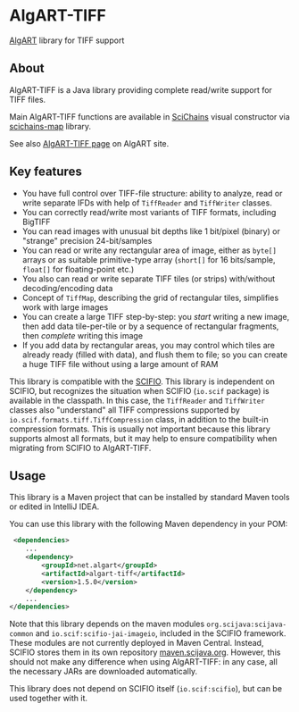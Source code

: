 # AlgART-TIFF

[AlgART](https://algart.net) library for TIFF support

## About

AlgART-TIFF is a Java library providing complete read/write support for TIFF files. 

Main AlgART-TIFF functions are available in [SciChains](https://scichains.com) visual constructor
via [scichains-map](https://github.com/scichains/scichains-maps) library.

See also [AlgART-TIFF page](https://algart.net/java/AlgART-TIFF/) on AlgART site.

## Key features

* You have full control over TIFF-file structure: ability to analyze, read or write separate IFDs with help of `TiffReader` and `TiffWriter` classes.
* You can correctly read/write most variants of TIFF formats, including BigTIFF
* You can read images with unusual bit depths like 1 bit/pixel (binary) or "strange" precision 24-bit/samples
* You can read or write any rectangular area of image, either as `byte[]` arrays or as suitable primitive-type array (`short[]` for 16 bits/sample, `float[]` for floating-point etc.)
* You also can read or write separate TIFF tiles (or strips) with/without decoding/encoding data
* Concept of `TiffMap`, describing the grid of rectangular tiles, simplifies work with large images
* You can create a large TIFF step-by-step: you _start_ writing a new image, then add data tile-per-tile or by a sequence of rectangular fragments, then _complete_ writing this image 
* If you add data by rectangular areas, you may control which tiles are already ready (filled with data), and flush them to file; so you can create a huge TIFF file without using a large amount of RAM
  
This library is compatible with the [SCIFIO](https://github.com/scifio/scifio). This library is independent on SCIFIO, but recognizes the situation when SCIFIO (`io.scif` package) is available in the classpath. In this case, the `TiffReader` and `TiffWriter` classes also "understand" all TIFF compressions supported by `io.scif.formats.tiff.TiffCompression` class, in addition to the built-in compression formats. 
This is usually not important because this library supports almost all formats, but it may help to ensure compatibility when migrating from SCIFIO to AlgART-TIFF. 


## Usage

This library is a Maven project that can be installed by standard Maven tools or edited in IntelliJ IDEA.

You can use this library with the following Maven dependency in your POM:

```xml
 <dependencies>
    ...
    <dependency>
        <groupId>net.algart</groupId>
        <artifactId>algart-tiff</artifactId>
        <version>1.5.0</version>
    </dependency>
    ...
</dependencies>
```

Note that this library depends on the maven modules `org.scijava:scijava-common` and `io.scif:scifio-jai-imageio`, included in the SCIFIO framework. These modules are not currently deployed in Maven Central. Instead, SCIFIO stores them in its own repository [maven.scijava.org](https://maven.scijava.org/). However, this should not make any difference when using AlgART-TIFF: in any case, all the necessary JARs are downloaded automatically.

This library does not depend on SCIFIO itself (`io.scif:scifio`), but can be used together with it. 
